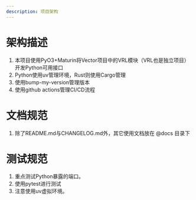 ```yaml
---
description: 项目架构
---
```


# 架构描述

1. 本项目使用PyO3+Maturin将Vector项目中的VRL模块（VRL也是独立项目）开发Python可用接口
2. Python使用uv管理环境，Rust则使用Cargo管理
3. 使用bump-my-version管理版本
4. 使用github actions管理CI/CD流程

# 文档规范

1. 除了README.md与CHANGELOG.md外，其它使用文档放在 @docs 目录下

# 测试规范

1. 重点测试Python暴露的端口。
2. 使用pytest进行测试
3. 注意使用uv虚拟环境。
